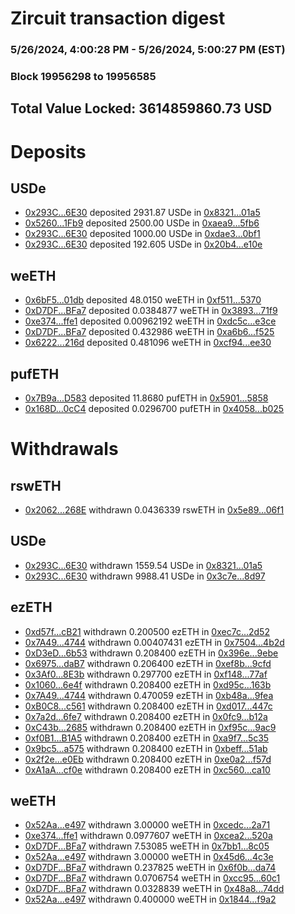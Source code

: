# Zircuit transaction digest
### 5/26/2024, 4:00:28 PM - 5/26/2024, 5:00:27 PM (EST)
### Block 19956298 to 19956585

## Total Value Locked: 3614859860.73 USD

# Deposits
## USDe
- [0x293C...6E30](https://etherscan.io/address/0x293C6937D8D82e05B01335F7B33FBA0c8e256E30) deposited 2931.87 USDe in [0x8321...01a5](https://etherscan.io/tx/0x293C6937D8D82e05B01335F7B33FBA0c8e256E30)
- [0x5260...1Fb9](https://etherscan.io/address/0x5260A376cb01a8FFa41d79d55aCE521392771Fb9) deposited 2500.00 USDe in [0xaea9...5fb6](https://etherscan.io/tx/0x5260A376cb01a8FFa41d79d55aCE521392771Fb9)
- [0x293C...6E30](https://etherscan.io/address/0x293C6937D8D82e05B01335F7B33FBA0c8e256E30) deposited 1000.00 USDe in [0xdae3...0bf1](https://etherscan.io/tx/0x293C6937D8D82e05B01335F7B33FBA0c8e256E30)
- [0x293C...6E30](https://etherscan.io/address/0x293C6937D8D82e05B01335F7B33FBA0c8e256E30) deposited 192.605 USDe in [0x20b4...e10e](https://etherscan.io/tx/0x293C6937D8D82e05B01335F7B33FBA0c8e256E30)
## weETH
- [0x6bF5...01db](https://etherscan.io/address/0x6bF52B769ac1697E8046568dd9af25a0833301db) deposited 48.0150 weETH in [0xf511...5370](https://etherscan.io/tx/0x6bF52B769ac1697E8046568dd9af25a0833301db)
- [0xD7DF...BFa7](https://etherscan.io/address/0xD7DF7E085214743530afF339aFC420c7c720BFa7) deposited 0.0384877 weETH in [0x3893...71f9](https://etherscan.io/tx/0xD7DF7E085214743530afF339aFC420c7c720BFa7)
- [0xe374...ffe1](https://etherscan.io/address/0xe37413a944922E3897CbEDb678d4b3c62815ffe1) deposited 0.00962192 weETH in [0xdc5c...e3ce](https://etherscan.io/tx/0xe37413a944922E3897CbEDb678d4b3c62815ffe1)
- [0xD7DF...BFa7](https://etherscan.io/address/0xD7DF7E085214743530afF339aFC420c7c720BFa7) deposited 0.432986 weETH in [0xa6b6...f525](https://etherscan.io/tx/0xD7DF7E085214743530afF339aFC420c7c720BFa7)
- [0x6222...216d](https://etherscan.io/address/0x62223bb2a4781c9512E5b78cEf1655D1d9cD216d) deposited 0.481096 weETH in [0xcf94...ee30](https://etherscan.io/tx/0x62223bb2a4781c9512E5b78cEf1655D1d9cD216d)
## pufETH
- [0x7B9a...D583](https://etherscan.io/address/0x7B9a8FC34fAb4d7440883c018c5d06CFB793D583) deposited 11.8680 pufETH in [0x5901...5858](https://etherscan.io/tx/0x7B9a8FC34fAb4d7440883c018c5d06CFB793D583)
- [0x168D...0cC4](https://etherscan.io/address/0x168D73E52f8A0bc3d28d31c4C21A3b7781330cC4) deposited 0.0296700 pufETH in [0x4058...b025](https://etherscan.io/tx/0x168D73E52f8A0bc3d28d31c4C21A3b7781330cC4)
# Withdrawals
## rswETH
- [0x2062...268E](https://etherscan.io/address/0x20626f37f802925CA5f13e212a8263c4Aa4F268E) withdrawn 0.0436339 rswETH in [0x5e89...06f1](https://etherscan.io/tx/0x20626f37f802925CA5f13e212a8263c4Aa4F268E)
## USDe
- [0x293C...6E30](https://etherscan.io/address/0x293C6937D8D82e05B01335F7B33FBA0c8e256E30) withdrawn 1559.54 USDe in [0x8321...01a5](https://etherscan.io/tx/0x293C6937D8D82e05B01335F7B33FBA0c8e256E30)
- [0x293C...6E30](https://etherscan.io/address/0x293C6937D8D82e05B01335F7B33FBA0c8e256E30) withdrawn 9988.41 USDe in [0x3c7e...8d97](https://etherscan.io/tx/0x293C6937D8D82e05B01335F7B33FBA0c8e256E30)
## ezETH
- [0xd57f...cB21](https://etherscan.io/address/0xd57f83FcD3f04b5c556b1230f2e742538756cB21) withdrawn 0.200500 ezETH in [0xec7c...2d52](https://etherscan.io/tx/0xd57f83FcD3f04b5c556b1230f2e742538756cB21)
- [0x7A49...4744](https://etherscan.io/address/0x7A493Be5c2ce014cD049Bf178a1ac0Db1B434744) withdrawn 0.00407431 ezETH in [0x7504...4b2d](https://etherscan.io/tx/0x7A493Be5c2ce014cD049Bf178a1ac0Db1B434744)
- [0xD3eD...6b53](https://etherscan.io/address/0xD3eD5081b96780E466441622AC5444092Aec6b53) withdrawn 0.208400 ezETH in [0x396e...9ebe](https://etherscan.io/tx/0xD3eD5081b96780E466441622AC5444092Aec6b53)
- [0x6975...daB7](https://etherscan.io/address/0x6975433ac2806535d2831a026A2DdC7C4fB0daB7) withdrawn 0.206400 ezETH in [0xef8b...9cfd](https://etherscan.io/tx/0x6975433ac2806535d2831a026A2DdC7C4fB0daB7)
- [0x3Af0...8E3b](https://etherscan.io/address/0x3Af09dF572eaA6D9a711e7Bf5e63608FA4c28E3b) withdrawn 0.297700 ezETH in [0xf148...77af](https://etherscan.io/tx/0x3Af09dF572eaA6D9a711e7Bf5e63608FA4c28E3b)
- [0x1060...6e4f](https://etherscan.io/address/0x1060Fd91d63034F30d6A5fB8dDA4DaE5Dc5d6e4f) withdrawn 0.208400 ezETH in [0xd95c...163b](https://etherscan.io/tx/0x1060Fd91d63034F30d6A5fB8dDA4DaE5Dc5d6e4f)
- [0x7A49...4744](https://etherscan.io/address/0x7A493Be5c2ce014cD049Bf178a1ac0Db1B434744) withdrawn 0.470059 ezETH in [0xb48a...9fea](https://etherscan.io/tx/0x7A493Be5c2ce014cD049Bf178a1ac0Db1B434744)
- [0xB0C8...c561](https://etherscan.io/address/0xB0C87A18352Fe13EeB5C6e45168FF0F65AeFc561) withdrawn 0.208400 ezETH in [0xd017...447c](https://etherscan.io/tx/0xB0C87A18352Fe13EeB5C6e45168FF0F65AeFc561)
- [0x7a2d...6fe7](https://etherscan.io/address/0x7a2d55616E1fcE915293fC107913038C584B6fe7) withdrawn 0.208400 ezETH in [0x0fc9...b12a](https://etherscan.io/tx/0x7a2d55616E1fcE915293fC107913038C584B6fe7)
- [0xC43b...2685](https://etherscan.io/address/0xC43b2358a2d8Efa36B9B7450e1149BD2c2142685) withdrawn 0.208400 ezETH in [0xf95c...9ac9](https://etherscan.io/tx/0xC43b2358a2d8Efa36B9B7450e1149BD2c2142685)
- [0xf0B1...B1A5](https://etherscan.io/address/0xf0B16C5816939dd588Ac6d03b312eE3e7A21B1A5) withdrawn 0.208400 ezETH in [0xa9f7...5c35](https://etherscan.io/tx/0xf0B16C5816939dd588Ac6d03b312eE3e7A21B1A5)
- [0x9bc5...a575](https://etherscan.io/address/0x9bc5036631393D44220F650738945c30eA1fa575) withdrawn 0.208400 ezETH in [0xbeff...51ab](https://etherscan.io/tx/0x9bc5036631393D44220F650738945c30eA1fa575)
- [0x2f2e...e0Eb](https://etherscan.io/address/0x2f2eF812C28B7e11cC2C38aDb8b8d8f93612e0Eb) withdrawn 0.208400 ezETH in [0xe0a2...f57d](https://etherscan.io/tx/0x2f2eF812C28B7e11cC2C38aDb8b8d8f93612e0Eb)
- [0xA1aA...cf0e](https://etherscan.io/address/0xA1aAfFEC4cf27fDc8d0F415Ae9256ac619bfcf0e) withdrawn 0.208400 ezETH in [0xc560...ca10](https://etherscan.io/tx/0xA1aAfFEC4cf27fDc8d0F415Ae9256ac619bfcf0e)
## weETH
- [0x52Aa...e497](https://etherscan.io/address/0x52Aa899454998Be5b000Ad077a46Bbe360F4e497) withdrawn 3.00000 weETH in [0xcedc...2a71](https://etherscan.io/tx/0x52Aa899454998Be5b000Ad077a46Bbe360F4e497)
- [0xe374...ffe1](https://etherscan.io/address/0xe37413a944922E3897CbEDb678d4b3c62815ffe1) withdrawn 0.0977607 weETH in [0xcea2...520a](https://etherscan.io/tx/0xe37413a944922E3897CbEDb678d4b3c62815ffe1)
- [0xD7DF...BFa7](https://etherscan.io/address/0xD7DF7E085214743530afF339aFC420c7c720BFa7) withdrawn 7.53085 weETH in [0x7bb1...8c05](https://etherscan.io/tx/0xD7DF7E085214743530afF339aFC420c7c720BFa7)
- [0x52Aa...e497](https://etherscan.io/address/0x52Aa899454998Be5b000Ad077a46Bbe360F4e497) withdrawn 3.00000 weETH in [0x45d6...4c3e](https://etherscan.io/tx/0x52Aa899454998Be5b000Ad077a46Bbe360F4e497)
- [0xD7DF...BFa7](https://etherscan.io/address/0xD7DF7E085214743530afF339aFC420c7c720BFa7) withdrawn 0.237825 weETH in [0x6f0b...da74](https://etherscan.io/tx/0xD7DF7E085214743530afF339aFC420c7c720BFa7)
- [0xD7DF...BFa7](https://etherscan.io/address/0xD7DF7E085214743530afF339aFC420c7c720BFa7) withdrawn 0.0706754 weETH in [0xcc95...60c1](https://etherscan.io/tx/0xD7DF7E085214743530afF339aFC420c7c720BFa7)
- [0xD7DF...BFa7](https://etherscan.io/address/0xD7DF7E085214743530afF339aFC420c7c720BFa7) withdrawn 0.0328839 weETH in [0x48a8...74dd](https://etherscan.io/tx/0xD7DF7E085214743530afF339aFC420c7c720BFa7)
- [0x52Aa...e497](https://etherscan.io/address/0x52Aa899454998Be5b000Ad077a46Bbe360F4e497) withdrawn 0.400000 weETH in [0x1844...f9a2](https://etherscan.io/tx/0x52Aa899454998Be5b000Ad077a46Bbe360F4e497)
